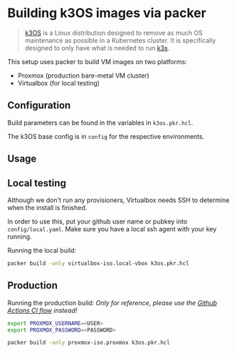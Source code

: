 # Building k3OS images via packer

> [k3OS](https://github.com/rancher/k3os) is a Linux distribution designed to remove as much OS maintenance as possible in a Kubernetes cluster. It is specifically designed to only have what is needed to run [k3s](https://github.com/rancher/k3s).

This setup uses packer to build VM images on two platforms:
- Proxmox (production bare-metal VM cluster)
- Virtualbox (for local testing)

## Configuration

Build parameters can be found in the variables in `k3os.pkr.hcl`.

The k3OS base config is in `config` for the respective environments.

## Usage

## Local testing

Although we don't run any provisioners, Virtualbox needs SSH to determine
when the install is finished.

In order to use this, put your github user name or pubkey into `config/local.yaml`.
Make sure you have a local ssh agent with your key running.

Running the local build:
```sh
packer build -only virtualbox-iso.local-vbox k3os.pkr.hcl
```

## Production

Running the production build:
_Only for reference, please use the [Github Actions CI flow](.github/workflows/packer.yml) instead!_

```sh
export PROXMOX_USERNAME=<USER>
export PROXMOX_PASSWORD=<PASSWORD>

packer build -only proxmox-iso.proxmox k3os.pkr.hcl
```
